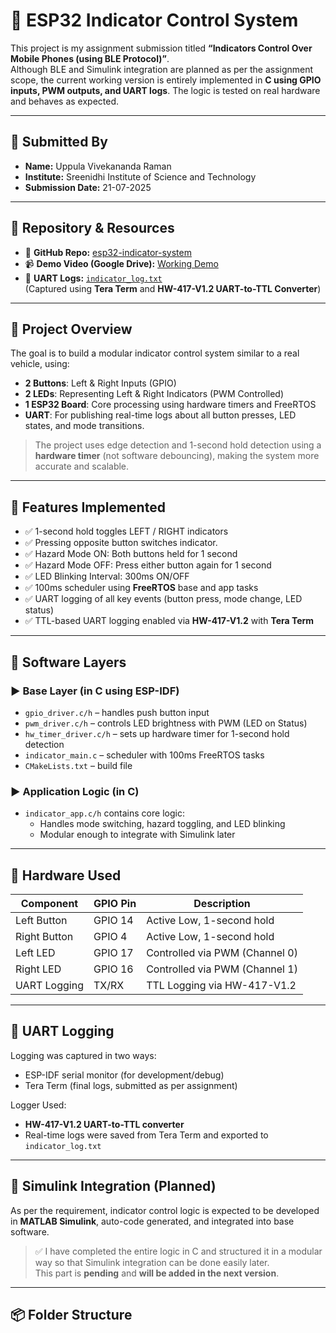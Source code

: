 # 🚦 ESP32 Indicator Control System

This project is my assignment submission titled **“Indicators Control Over Mobile Phones (using BLE Protocol)”**.  
Although BLE and Simulink integration are planned as per the assignment scope, the current working version is entirely implemented in **C using GPIO inputs, PWM outputs, and UART logs**. The logic is tested on real hardware and behaves as expected.

---

## 👤 Submitted By

- **Name:** Uppula Vivekananda Raman  
- **Institute:** Sreenidhi Institute of Science and Technology  
- **Submission Date:** 21-07-2025

---

## 📁 Repository & Resources

- 🔗 **GitHub Repo:** [esp32-indicator-system](https://github.com/vivekanandaramanu/esp32-indicator-system)
- 📹 **Demo Video (Google Drive):** [Working Demo](https://drive.google.com/file/d/1q4hKbzImOk4m6uuVi8Ycv6JALjvGyG4a/view?usp=sharing)
- 📄 **UART Logs:** [`indicator_log.txt`](indicator_log.txt)  
  (Captured using **Tera Term** and **HW-417-V1.2 UART-to-TTL Converter**)

---

## 🧠 Project Overview

The goal is to build a modular indicator control system similar to a real vehicle, using:

- **2 Buttons**: Left & Right Inputs (GPIO)
- **2 LEDs**: Representing Left & Right Indicators (PWM Controlled)
- **1 ESP32 Board**: Core processing using hardware timers and FreeRTOS
- **UART**: For publishing real-time logs about all button presses, LED states, and mode transitions.

> The project uses edge detection and 1-second hold detection using a **hardware timer** (not software debouncing), making the system more accurate and scalable.

---

## 🔧 Features Implemented

- ✅ 1-second hold toggles LEFT / RIGHT indicators
- ✅ Pressing opposite button switches indicator.
- ✅ Hazard Mode ON: Both buttons held for 1 second
- ✅ Hazard Mode OFF: Press either button again for 1 second
- ✅ LED Blinking Interval: 300ms ON/OFF
- ✅ 100ms scheduler using **FreeRTOS** base and app tasks
- ✅ UART logging of all key events (button press, mode change, LED status)
- ✅ TTL-based UART logging enabled via **HW-417-V1.2** with **Tera Term**

---

## 🧱 Software Layers

### ▶️ Base Layer (in C using ESP-IDF)

- `gpio_driver.c/h` – handles push button input
- `pwm_driver.c/h` – controls LED brightness with PWM (LED on Status)
- `hw_timer_driver.c/h` – sets up hardware timer for 1-second hold detection
- `indicator_main.c` – scheduler with 100ms FreeRTOS tasks
- `CMakeLists.txt` – build file

### ▶️ Application Logic (in C)

- `indicator_app.c/h` contains core logic:
  - Handles mode switching, hazard toggling, and LED blinking
  - Modular enough to integrate with Simulink later

---

## 🔌 Hardware Used

| Component        | GPIO Pin | Description                   |
|------------------|----------|-------------------------------|
| Left Button      | GPIO 14  | Active Low, 1-second hold     |
| Right Button     | GPIO 4   | Active Low, 1-second hold     |
| Left LED         | GPIO 17  | Controlled via PWM (Channel 0)|
| Right LED        | GPIO 16  | Controlled via PWM (Channel 1)|
| UART Logging     | TX/RX    | TTL Logging via HW-417-V1.2   |

---

## 🧪 UART Logging

Logging was captured in two ways:
- ESP-IDF serial monitor (for development/debug)
- Tera Term (final logs, submitted as per assignment)

Logger Used:
- **HW-417-V1.2 UART-to-TTL converter**
- Real-time logs were saved from Tera Term and exported to `indicator_log.txt`

---

## 📌 Simulink Integration (Planned)

As per the requirement, indicator control logic is expected to be developed in **MATLAB Simulink**, auto-code generated, and integrated into base software.

> ✅ I have completed the entire logic in C and structured it in a modular way so that Simulink integration can be done easily later.  
This part is **pending** and **will be added in the next version**.

---

## 📦 Folder Structure

